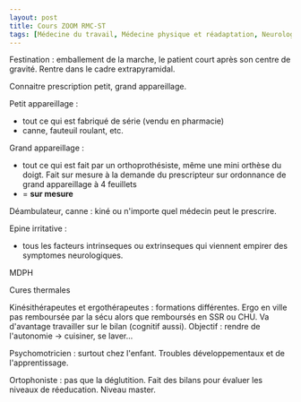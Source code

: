 ```yaml
---
layout: post
title: Cours ZOOM RMC-ST
tags: [Médecine du travail, Médecine physique et réadaptation, Neurologie]
---
```


Festination : emballement de la marche, le patient court après son centre de gravité.
Rentre dans le cadre extrapyramidal.

Connaitre prescription petit, grand appareillage.

Petit appareillage :
- tout ce qui est fabriqué de série (vendu en pharmacie)
- canne, fauteuil roulant, etc.

Grand appareillage :
- tout ce qui est fait par un orthoprothésiste, même une mini orthèse du doigt. Fait sur mesure à la demande du prescripteur sur ordonnance de grand appareillage à 4 feuillets
- = **sur mesure**

Déambulateur, canne : kiné ou n'importe quel médecin peut le prescrire.

Epine irritative :
- tous les facteurs intrinseques ou extrinseques qui viennent empirer des symptomes neurologiques.

MDPH

Cures thermales

Kinésithérapeutes et ergothérapeutes : formations différentes.
Ergo en ville pas remboursée par la sécu alors que remboursés en SSR ou CHU. Va d'avantage travailler sur le bilan (cognitif aussi). Objectif : rendre de l'autonomie -> cuisiner, se laver...

Psychomotricien : surtout chez l'enfant. Troubles développementaux et de l'apprentissage.

Ortophoniste : pas que la déglutition. Fait des bilans pour évaluer les niveaux de réeducation. Niveau master.
